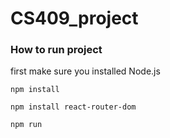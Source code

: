 # CS409_project

### How to run project

first make sure you installed Node.js

```
npm install
```
```
npm install react-router-dom
```
```
npm run
```
